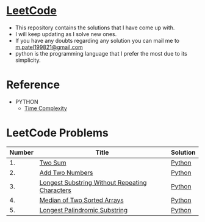 # [LeetCode](https://leetcode.com/problemset/all/)
+ This repository contains the solutions that I have come up with.
+ I will keep updating as I solve new ones.
+ If you have any doubts regarding any solution you can mail me to m.patel199821@gmail.com
+ python is the programming language that I prefer the most due to its simplicity.

# Reference
* PYTHON
    * [Time Complexity](https://wiki.python.org/moin/TimeComplexity)
   
# LeetCode Problems

|  Number | Title  | Solution  |
|---|---|---|
|   1. |  [Two Sum](https://leetcode.com/problems/two-sum/)  | [Python](https://github.com/meetpatel1311/LeetCode/blob/main/Python/1.Two%20Sum.py)  |
|   2. | [Add Two Numbers](https://leetcode.com/problems/add-two-numbers/)  | [Python]()  |
|   3. | [Longest Substring Without Repeating Characters](https://leetcode.com/problems/longest-substring-without-repeating-characters/)  | [Python]()  |
|   4. | [Median of Two Sorted Arrays](https://leetcode.com/problems/median-of-two-sorted-arrays/)  | [Python]()  |
|   5. | [ Longest Palindromic Substring](https://leetcode.com/problems/longest-palindromic-substring/)  | [Python]()  |
